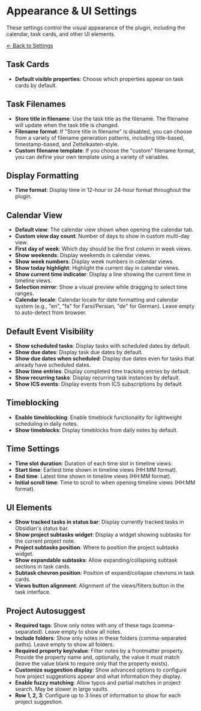 
# Appearance & UI Settings

These settings control the visual appearance of the plugin, including the calendar, task cards, and other UI elements.

[← Back to Settings](../settings.md)

## Task Cards

- **Default visible properties**: Choose which properties appear on task cards by default.

## Task Filenames

- **Store title in filename**: Use the task title as the filename. The filename will update when the task title is changed.
- **Filename format**: If "Store title in filename" is disabled, you can choose from a variety of filename generation patterns, including title-based, timestamp-based, and Zettelkasten-style.
- **Custom filename template**: If you choose the "custom" filename format, you can define your own template using a variety of variables.

## Display Formatting

- **Time format**: Display time in 12-hour or 24-hour format throughout the plugin.

## Calendar View

- **Default view**: The calendar view shown when opening the calendar tab.
- **Custom view day count**: Number of days to show in custom multi-day view.
- **First day of week**: Which day should be the first column in week views.
- **Show weekends**: Display weekends in calendar views.
- **Show week numbers**: Display week numbers in calendar views.
- **Show today highlight**: Highlight the current day in calendar views.
- **Show current time indicator**: Display a line showing the current time in timeline views.
- **Selection mirror**: Show a visual preview while dragging to select time ranges.
- **Calendar locale**: Calendar locale for date formatting and calendar system (e.g., "en", "fa" for Farsi/Persian, "de" for German). Leave empty to auto-detect from browser.

## Default Event Visibility

- **Show scheduled tasks**: Display tasks with scheduled dates by default.
- **Show due dates**: Display task due dates by default.
- **Show due dates when scheduled**: Display due dates even for tasks that already have scheduled dates.
- **Show time entries**: Display completed time tracking entries by default.
- **Show recurring tasks**: Display recurring task instances by default.
- **Show ICS events**: Display events from ICS subscriptions by default.

## Timeblocking

- **Enable timeblocking**: Enable timeblock functionality for lightweight scheduling in daily notes.
- **Show timeblocks**: Display timeblocks from daily notes by default.

## Time Settings

- **Time slot duration**: Duration of each time slot in timeline views.
- **Start time**: Earliest time shown in timeline views (HH:MM format).
- **End time**: Latest time shown in timeline views (HH:MM format).
- **Initial scroll time**: Time to scroll to when opening timeline views (HH:MM format).

## UI Elements

- **Show tracked tasks in status bar**: Display currently tracked tasks in Obsidian's status bar.
- **Show project subtasks widget**: Display a widget showing subtasks for the current project note.
- **Project subtasks position**: Where to position the project subtasks widget.
- **Show expandable subtasks**: Allow expanding/collapsing subtask sections in task cards.
- **Subtask chevron position**: Position of expand/collapse chevrons in task cards.
- **Views button alignment**: Alignment of the views/filters button in the task interface.

## Project Autosuggest

- **Required tags**: Show only notes with any of these tags (comma-separated). Leave empty to show all notes.
- **Include folders**: Show only notes in these folders (comma-separated paths). Leave empty to show all folders.
- **Required property key/value**: Filter notes by a frontmatter property. Provide the property name and, optionally, the value it must match (leave the value blank to require only that the property exists).
- **Customize suggestion display**: Show advanced options to configure how project suggestions appear and what information they display.
- **Enable fuzzy matching**: Allow typos and partial matches in project search. May be slower in large vaults.
- **Row 1, 2, 3**: Configure up to 3 lines of information to show for each project suggestion.
